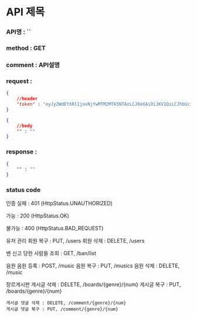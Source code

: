 # API 제목
### API명 : ``

### method : GET

### comment : API설명

### request :
~~~json
{
    //header
    "token" : "eyJyZWdEYXRlIjoxNjYwMTM2MTk5NTAzLCJ0eXAiOiJKV1QiLCJhbGciOiJIUzI1NiJ9.eyJ1c2VyTnVtIjoiMSIsImV4cCI6MTY2MDE0Njk5OX0.7UY6H0J0Qmlr_noKHsncJIuQY6rKMWe7pdb2kFNDAes"
}
~~~
~~~json
{
    //body
    "" : ""
}
~~~

### response :
~~~json
{
    "" : ""
}
~~~
### status code
인증 실패 : 401 (HttpStatus.UNAUTHORIZED)

가능 : 200 (HttpStatus.OK)

불가능 : 400 (HttpStatus.BAD_REQUEST)


유저 관리
	회원 복구 : PUT, /users
	회원 삭제 : DELETE, /users
	
밴
	신고 당한 사람들 조회 : GET, /ban/list

음원
	음원 등록 : POST, /music
	음원 복구 : PUT, /musics
	음원 삭제 : DELETE, /music

장르게시판
	게시글 삭제 : DELETE, /boards/{genre}/{num}
	게시글 복구 : PUT, /boards/{genre}/{num}
	
	게시글 댓글 삭제 : DELETE, /comment/{genre}/{num}
	게시글 댓글 복구 : PUT, /comment/{genre}/{num}
